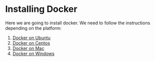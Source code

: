 # Installing Docker

Here we are going to install docker. We need to follow the instructions depending on the platform:

1. [Docker on Ubuntu](./install_ubuntu.md)
2. [Docker on Centos](./install_centos.md)
3. [Docker on Mac](./install_mac.md)
4. [Docker on Windows](./install_windows.md)

